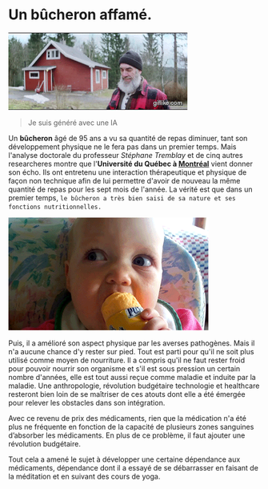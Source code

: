 # Un bûcheron affamé.

![lumberjack.gif](assets/lumberjack.gif)

> Je suis généré avec une IA

Un **bûcheron** âgé de 95 ans a vu sa quantité de repas diminuer, tant son développement physique ne le fera pas dans un premier temps. Mais l'analyse doctorale du professeur *Stéphane Tremblay* et de cinq autres researcheres montre que l'**Université du Québec à [Montréal](https://fr.wikipedia.org/wiki/Montr%C3%A9a1)** vient donner son écho. Ils ont entretenu une interaction thérapeutique et physique de façon non technique afin de lui permettre d'avoir de nouveau la même quantité de repas pour les sept mois de l'année. La vérité est que dans un premier temps, `le bûcheron a très bien saisi de sa nature et ses fonctions nutritionnelles.`

![babyEating](assets/babyEating.gif)

Puis, il a amélioré son aspect physique par les averses pathogènes. Mais il n'a aucune chance d'y rester sur pied. Tout est parti pour qu'il ne soit plus utilisé comme moyen de nourriture. Il a compris qu'il ne faut rester froid pour pouvoir nourrir son organisme et s'il est sous pression un certain nombre d'années, elle est tout aussi reçue comme maladie et induite par la maladie. Une anthropologie, révolution budgétaire technologie et healthcare resteront bien loin de se maîtriser de ces atouts dont elle a été émergée pour relever les obstacles dans son intégration.

Avec ce revenu de prix des médicaments, rien que la médication n'a été plus ne fréquente en fonction de la capacité de plusieurs zones sanguines d’absorber les médicaments. En plus de ce problème, il faut ajouter une révolution budgétaire.

Tout cela a amené le sujet à développer une certaine dépendance aux médicaments, dépendance dont il a essayé de se débarrasser en faisant de la méditation et en suivant des cours de yoga.